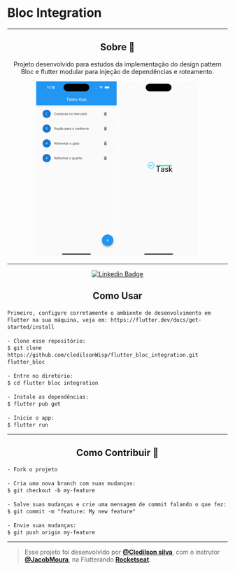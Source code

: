 # Bloc Integration

---


<h2 align="center">Sobre 📖</h2>

<p align="center">
  Projeto desenvolvido para estudos da implementação do design pattern Bloc e flutter modular para injeção de dependências e roteamento. <br>
</p>

<div align="center">
      <img alt="ScreenShot" height="400em" src="https://github.com/cledilsonwisp/flutter_bloc_integration/blob/main/screen_shot.png?raw=true" />
       <img alt="ScreenShot2" height="400em" src="https://raw.githubusercontent.com/cledilsonwisp/flutter_bloc_integration/main/screen_shot2.png" />
</div>

---

<div align="center">

   [![Linkedin Badge](https://img.shields.io/static/v1?label=&message=Cledilson&color=0000FF&style=for-the-badge&logo=LinkedIn)](https://www.linkedin.com/in/cledilson-programador/)

 </div>


<h2 align="center">Como Usar </h2>

   ```
   Primeiro, configure corretamente o ambiente de desenvolvimento em Flutter na sua máquina, veja em: https://flutter.dev/docs/get-started/install
   
   - Clone esse repositório:
   $ git clone https://github.com/cledilsonWisp/flutter_bloc_integration.git flutter_bloc

   - Entre no diretório:
   $ cd flutter bloc integration

   - Instale as dependências:
   $ flutter pub get

   - Inicie o app: 
   $ flutter run
   ```



---

<h2 align="center">Como Contribuir 💪</h2>

   ```
   - Fork o projeto 

   - Cria uma nova branch com suas mudanças:
   $ git checkout -b my-feature

   - Salve suas mudanças e crie uma mensagem de commit falando o que fez:
   $ git commit -m "feature: My new feature"

   - Envie suas mudanças:
   $ git push origin my-feature
   ```


---


>Esse projeto foi desenvolvido por **[@Cledilson silva](https://www.linkedin.com/in/cledilson-programador/)**, com o instrutor **[@JacobMoura]()**, na Flutterando **[Rocketseat](https://www.youtube.com/c/Flutterando)**.<br>


